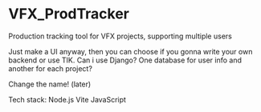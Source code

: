 # VFX_ProdTracker
Production tracking tool for VFX projects, supporting multiple users

Just make a UI anyway, then you can choose if you gonna write your own backend or use TIK.
Can i use Django?
One database for user info and another for each project?

Change the name! (later)

Tech stack:
Node.js
Vite
JavaScript